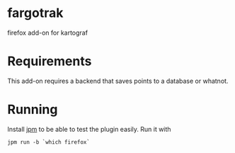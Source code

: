 # fargotrak
firefox add-on for kartograf

# Requirements
This add-on requires a backend that saves points to a database or whatnot.

# Running
Install [jpm](https://developer.mozilla.org/en-US/Add-ons/SDK/Tools/jpm) to be able to test the plugin easily. Run it with

    jpm run -b `which firefox`


